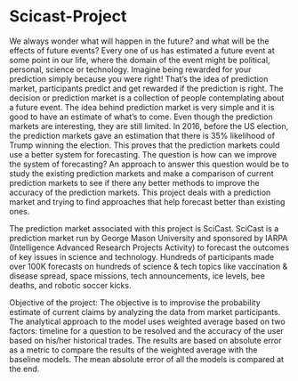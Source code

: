 # Scicast-Project


We always wonder what will happen in the future? and what will be the effects of future events? Every one of us has estimated a future event at some point in our life, where the domain of the event might be political, personal, science or technology. Imagine being rewarded for your prediction simply because you were right! That’s the idea of prediction market, participants predict and get rewarded if the prediction is right. 
The decision or prediction market is a collection of people contemplating about a future event. The idea behind prediction market is very simple and it is good to have an estimate of what’s to come. Even though the prediction markets are interesting, they are still limited. In 2016, before the US election, the prediction markets gave an estimation that there is 35% likelihood of Trump winning the election. This proves that the prediction markets could use a better system for forecasting. The question is how can we improve the system of forecasting? An approach to answer this question would be to study the existing prediction markets and make a comparison of current prediction markets to see if there any better methods to improve the accuracy of the prediction markets. This project deals with a prediction market and trying to find approaches that help forecast better than existing ones.
		

The prediction market associated with this project is SciCast. SciCast is a prediction market run by George Mason University and sponsored by IARPA (Intelligence Advanced Research Projects Activity) to forecast the outcomes of key issues in science and technology. Hundreds of participants made over 100K forecasts on hundreds of science & tech topics like vaccination & disease spread, space missions, tech announcements, ice levels, bee deaths, and robotic soccer kicks.

Objective of the project:
The objective is to improvise the probability estimate of current claims by analyzing the data from market participants. The analytical approach to the model uses weighted average based on two factors: timeline for a question to be resolved and the accuracy of the user based on his/her historical trades. The results are based on absolute error as a metric to compare the results of the weighted average with the baseline models. The mean absolute error of all the models is compared at the end.

